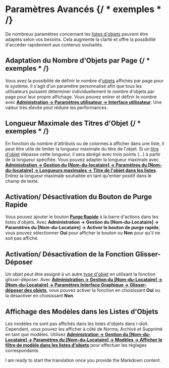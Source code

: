 # Paramètres Avancés {/ * exemples * /}

De nombreux paramètres concernant les [listes d'objets](index.md) peuvent être adaptés selon vos besoins. Cela augmente la clarté et offre la possibilité d'accéder rapidement aux contenus souhaités.

## Adaptation du Nombre d'Objets par Page {/ * exemples * /}

Vous avez la possibilité de définir le nombre d'[objets](../structure-of-the-it-documentation.md) affichés par page pour le système. Il s'agit d'un paramètre personnalisé afin que tous les utilisateurs puissent déterminer individuellement le nombre d'objets par page pour leur propre affichage. Vous pouvez entrer et définir le nombre avec [**Administration → Paramètres utilisateur → Interface utilisateur**](../../system-administration/administration/user-settings/user-interface/index.md). Une valeur très élevée peut réduire les performances.

## Longueur Maximale des Titres d'Objet {/ * exemples * /}

En fonction du nombre d'attributs ou de colonnes à afficher dans une liste, il peut être utile de limiter la longueur maximale du titre de l'objet. Si un [titre d'objet](../unique-references.md) dépasse cette longueur, il sera abrégé avec trois points (...) à partir de la longueur spécifiée. Vous pouvez adapter la longueur maximale avec [**Administration → Gestion du [Nom-du-locataire] → Paramètres du [Nom-du-locataire] → Longueurs maximales → Titre de l'objet dans les listes**](../../system-administration/administration/tenant-management/settings-for-tenant.md#maximum-lengths). Entrez la longueur maximale souhaitée en tant qu'entier positif dans le champ de texte.

## Activation/ Désactivation du Bouton de Purge Rapide

Vous pouvez ajouter le bouton [**Purge Rapide**](../../system-administration/administration/tenant-management/settings-for-tenant.md#cmdb) à la barre d'actions dans les listes d'objets. Avec **Administration → Gestion du [Nom-du-Locataire] → Paramètres du [Nom-du-Locataire] → Activer le bouton de purge rapide**, vous pouvez sélectionner **Oui** pour afficher le bouton ou **Non** pour qu'il ne soit pas affiché.

## Activation/ Désactivation de la Fonction Glisser-Déposer

Un objet peut être assigné à un autre [type d'objet](../structure-of-the-it-documentation.md) en utilisant la fonction glisser-déposer. Avec [**Administration → Gestion du [Nom-du-Locataire] → [Nom-du-Locataire] → Paramètres Interface Graphique → Glisser-déposer des objets**](../../system-administration/administration/tenant-management/settings-for-tenant.md#graphical-interface), vous pouvez activer la fonction en choisissant **Oui** ou la désactiver en choisissant **Non**.

## Affichage des Modèles dans les Listes d'Objets

Les modèles ne sont pas affichés dans les listes d'objets dans i-doit. Cependant, vous pouvez les afficher à côté de Norma, Archivé et Supprimé en tant que modèles. Utilisez [**Administration → Gestion du [Nom-du-Locataire] → Paramètres du [Nom-du-Locataire] → Modèles → Afficher le filtre de modèle dans les listes d'objets**](../../system-administration/administration/tenant-management/settings-for-tenant.md#templates) pour effectuer les réglages correspondants.

I am ready to start the translation once you provide the Markdown content.
